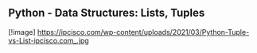 ## Python - Data Structures: Lists, Tuples
[!image] https://ipcisco.com/wp-content/uploads/2021/03/Python-Tuple-vs-List-ipcisco.com_.jpg
